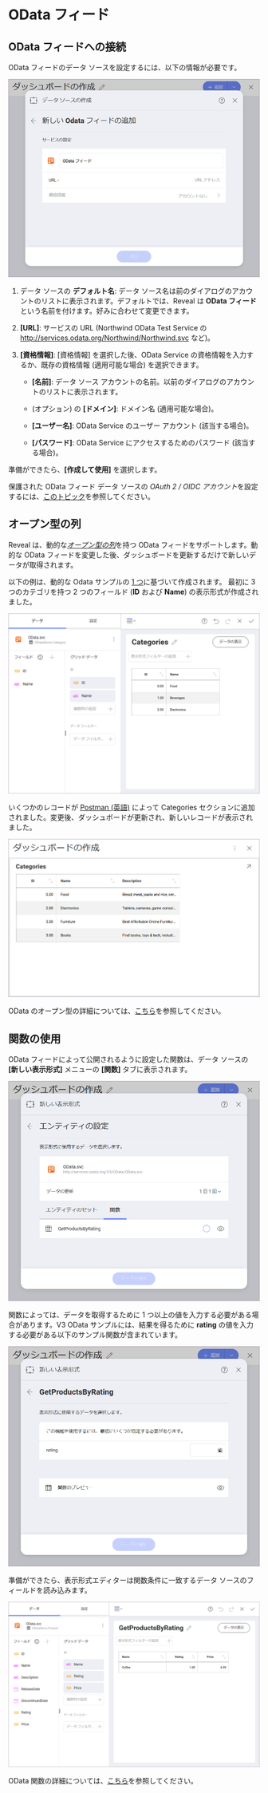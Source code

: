 # OData フィード

## OData フィードへの接続

OData フィードのデータ ソースを設定するには、以下の情報が必要です。

<img src="images/enter-OData-service-details.png" alt="Enter OData Service Details dialog" class="responsive-img"/>

1.  データ ソースの **デフォルト名**: データ ソース名は前のダイアログのアカウントのリストに表示されます。デフォルトでは、Reveal は **OData フィード** という名前を付けます。好みに合わせて変更できます。


2.  **[URL]**: サービスの URL (Northwind OData Test Service の <http://services.odata.org/Northwind/Northwind.svc> など)。

3.  **[資格情報]**: [資格情報] を選択した後、OData Service の資格情報を入力するか、既存の資格情報 (適用可能な場合) を選択できます。

      - **[名前]**: データ ソース アカウントの名前。以前のダイアログのアカウントのリストに表示されます。

      - (オプション) の **[ドメイン]**: ドメイン名 (適用可能な場合)。

      - **[ユーザー名]**: OData Service のユーザー アカウント (該当する場合)。

      - **[パスワード]**: OData Service にアクセスするためのパスワード (該当する場合)。

準備ができたら、**[作成して使用]** を選択します。

保護された OData フィード データ ソースの *OAuth 2 / OIDC アカウント*を設定するには、[このトピック](/jp/datasources/OAuth-2-OIDC-User-Authentication.html)を参照してください。

## オープン型の列

Reveal は、動的な[*オープン型の列*](https://docs.microsoft.com/ja-jp/aspnet/web-api/overview/odata-support-in-aspnet-web-api/odata-v4/use-open-types-in-odata-v4)を持つ OData フィードをサポートします。動的な OData フィードを変更した後、ダッシュボードを更新するだけで新しいデータが取得されます。

以下の例は、動的な Odata サンプルの [1 つ](https://services.odata.org/V3/OData/\(S\(bwrmr2ccg0nex5gmubqxjkkz\)\)/OData.svc/)に基づいて作成されます。
最初に 3 つのカテゴリを持つ 2 つのフィールド (**ID** および **Name**) の表示形式が作成されました。

<img src="images/ODataOpenTypesSampleV3_All.png" alt="ODataOpenTypesSampleV3\_All" class="responsive-img"/>

いくつかのレコードが [Postman (英語)](https://www.odata.org/getting-started/learning-odata-on-postman/) によって Categories セクションに追加されました。変更後、ダッシュボードが更新され、新しいレコードが表示されました。

<img src="images/ODataRefreshedOpenTypeV3_All.png" alt="ODataRefreshedOpenTypeV3\_All" class="responsive-img"/>

OData のオープン型の詳細については、[こちら](https://docs.microsoft.com/ja-jp/aspnet/web-api/overview/odata-support-in-aspnet-web-api/odata-v4/use-open-types-in-odata-v4)を参照してください。

## 関数の使用

OData フィードによって公開されるように設定した関数は、データ ソースの  **[新しい表示形式]** メニューの **[関数]** タブに表示されます。

<img src="images/OData-functions.png" alt="OData Functions tab in the Set up your entity dialog" class="responsive-img"/>

関数によっては、データを取得するために 1 つ以上の値を入力する必要がある場合があります。V3 OData サンプルには、結果を得るために **rating** の値を入力する必要がある以下のサンプル関数が含まれています。

<img src="images/OData-function-sample.png" alt="Setting up rating value of a function and Function preview dialog" class="responsive-img"/>

準備ができたら、表示形式エディターは関数条件に一致するデータ ソースのフィールドを読み込みます。

<img src="images/Odata-get-products-by-rating.png" alt="Odata function used in the Visualization editor" class="responsive-img"/>

OData 関数の詳細については、[こちら](https://docs.microsoft.com/ja-jp/aspnet/web-api/overview/odata-support-in-aspnet-web-api/odata-v4/odata-actions-and-functions)を参照してください。

